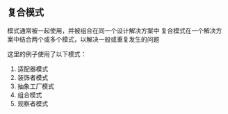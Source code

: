 
## 复合模式
 
模式通常被一起使用，并被组合在同一个设计解决方案中
复合模式在一个解决方案中结合两个或多个模式，以解决一般或重复发生的问题
 
这里的例子使用了以下模式：
 
 1. 适配器模式
 2. 装饰者模式
 3. 抽象工厂模式
 4. 组合模式
 5. 观察者模式
